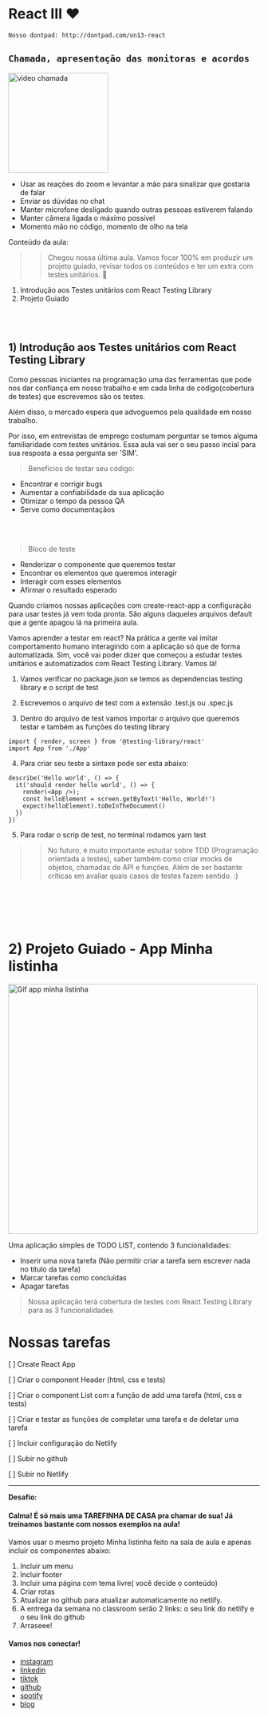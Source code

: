 # React III ❤️
``Nosso dontpad: http://dontpad.com/on13-react``

## `Chamada, apresentação das monitoras e acordos`
<img src="https://i.pinimg.com/474x/b4/17/86/b41786b5e7627ed0c678a0ef4a62e9f6.jpg" alt="video chamada" width="200">

* Usar as reações do zoom e levantar a mão para sinalizar que gostaria de falar
* Enviar as dúvidas no chat
* Manter microfone desligado quando outras pessoas estiverem falando
* Manter câmera ligada o máximo possível
* Momento mão no código, momento de olho na tela

Conteúdo da aula: 
>> Chegou nossa última aula. Vamos focar 100% em produzir um projeto guiado, revisar todos os conteúdos e ter um extra com testes unitários. 🚀

1) Introdução aos Testes unitários com React Testing Library
2) Projeto Guiado

<br>
<br>

## 1) Introdução aos Testes unitários com React Testing Library
Como pessoas iniciantes na programação uma das ferramentas que pode nos dar confiança em nosso trabalho e em cada linha de código(cobertura de testes) que escrevemos são os testes.

Além disso, o mercado espera que advoguemos pela qualidade em nosso trabalho.

Por isso, em entrevistas de emprego costumam perguntar se temos alguma familiaridade com testes unitários. Essa aula vai ser o seu passo incial para sua resposta a essa pergunta ser 'SIM'.

> Benefícios de testar seu código:

* Encontrar e corrigir bugs
* Aumentar a confiabilidade da sua aplicação
* Otimizar o tempo da pessoa QA
* Serve como documentaçãos

<br/>
<br/>


> Bloco de teste

* Renderizar o componente que queremos testar
* Encontrar os elementos que queremos interagir
* Interagir com esses elementos
* Afirmar o resultado esperado

Quando criamos nossas aplicações com create-react-app a configuração para usar testes já vem toda pronta. São alguns daqueles arquivos default que a gente apagou lá na primeira aula.

Vamos aprender a testar em react? Na prática a gente vai imitar comportamento humano interagindo com a aplicação só que de forma automatizada. Sim, você vai poder dizer que começou a estudar testes unitários e automatizados com React Testing Library. Vamos lá!

1) Vamos verificar no package.json se temos as dependencias testing library e o script de test

2) Escrevemos o arquivo de test com a extensão .test.js ou .spec.js

3) Dentro do arquivo de test vamos importar o arquivo que queremos testar e também as funções do testing library

```
import { render, screen } from '@testing-library/react'
import App from './App'
```

4) Para criar seu teste a sintaxe pode ser esta abaixo:

```
describe('Hello world', () => {
  it('should render hello world', () => {
    render(<App />);
    const helloElement = screen.getByText('Hello, World!')
    expect(helloElement).toBeInTheDocument()
  })
})
```

5) Para rodar o scrip de test, no terminal rodamos yarn test

>> No futuro, é muito importante estudar sobre TDD (Programação orientada a testes), saber também como criar mocks de objetos, chamadas de API e funções. Além de ser bastante críticas em avaliar quais casos de testes fazem sentido. :) 


<br>
<br>

<br>
<br>

# 2) Projeto Guiado - App Minha listinha

<img src="https://media.giphy.com/media/G1tgxOE7F1GSIdCIvQ/giphy.gif" alt="Gif app minha listinha" width="500px">

Uma aplicação simples de TODO LIST, contendo 3 funcionalidades:

* Inserir uma nova tarefa (Não permitir criar a tarefa sem escrever nada no titulo da tarefa)
* Marcar tarefas como concluídas
* Apagar tarefas

> Nossa aplicação terá cobertura de testes com React Testing Library para as 3 funcionalidades

# Nossas tarefas

[ ] Create React App

[ ] Criar o component Header (html, css e tests)

[ ] Criar o component List com a função de add uma tarefa (html, css e tests)

[ ] Criar e testar as funções de completar uma tarefa e de deletar uma tarefa

[ ] Incluir configuração do Netlify

[ ] Subir no github

[ ] Subir no Netlify

---
**Desafio:**

#### Calma! É só mais uma TAREFINHA DE CASA pra chamar de sua! Já treinamos bastante com nossos exemplos na aula!

Vamos usar o mesmo projeto Minha listinha feito na sala de aula e apenas incluir os componentes abaixo:


1) Incluir um menu
2) Incluir footer
3) Incluir uma página com tema livre( você decide o conteúdo)
4) Criar rotas
5) Atualizar no github para atualizar automaticamente no netlify.
6) A entrega da semana no classroom serão 2 links: o seu link do netlify e o seu link do github
7) Arraseee!


#### Vamos nos conectar!
- [instagram](https://www.instagram.com/simara_conceicao)
- [linkedin](https://www.linkedin.com/in/simaraconceicao/)
- [tiktok](https://www.tiktok.com/@simaraconceicao?)
- [github](https://github.com/simaraconceicao)
- [spotify](https://open.spotify.com/show/59vCz4TY6tPHXW26qJknh3)
- [blog](https://simaraconceicao.com)
